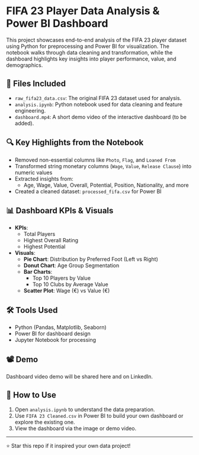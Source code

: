 # FIFA 23 Player Data Analysis & Power BI Dashboard

This project showcases end-to-end analysis of the FIFA 23 player dataset using Python for preprocessing and Power BI for visualization. The notebook walks through data cleaning and transformation, while the dashboard highlights key insights into player performance, value, and demographics.

## 📁 Files Included

- `raw_fifa23_data.csv`: The original FIFA 23 dataset used for analysis.
- `analysis.ipynb`: Python notebook used for data cleaning and feature engineering.
- `dashboard.mp4`: A short demo video of the interactive dashboard (to be added).
  
## 🔍 Key Highlights from the Notebook

- Removed non-essential columns like `Photo`, `Flag`, and `Loaned From`
- Transformed string monetary columns (`Wage`, `Value`, `Release Clause`) into numeric values
- Extracted insights from:
  - Age, Wage, Value, Overall, Potential, Position, Nationality, and more
- Created a cleaned dataset: `processed_fifa.csv` for Power BI

## 📊 Dashboard KPIs & Visuals

- **KPIs**:
  - Total Players
  - Highest Overall Rating
  - Highest Potential
- **Visuals**:
  - **Pie Chart**: Distribution by Preferred Foot (Left vs Right)
  - **Donut Chart**: Age Group Segmentation
  - **Bar Charts**:
    - Top 10 Players by Value
    - Top 10 Clubs by Average Value
  - **Scatter Plot**: Wage (€) vs Value (€)

## 🛠 Tools Used

- Python (Pandas, Matplotlib, Seaborn)
- Power BI for dashboard design
- Jupyter Notebook for processing

## 📽 Demo

Dashboard video demo will be shared here and on LinkedIn.

## 🚀 How to Use

1. Open `analysis.ipynb` to understand the data preparation.
2. Use `FIFA 23 Cleaned.csv` in Power BI to build your own dashboard or explore the existing one.
3. View the dashboard via the image or demo video.

---

⭐ Star this repo if it inspired your own data project!
